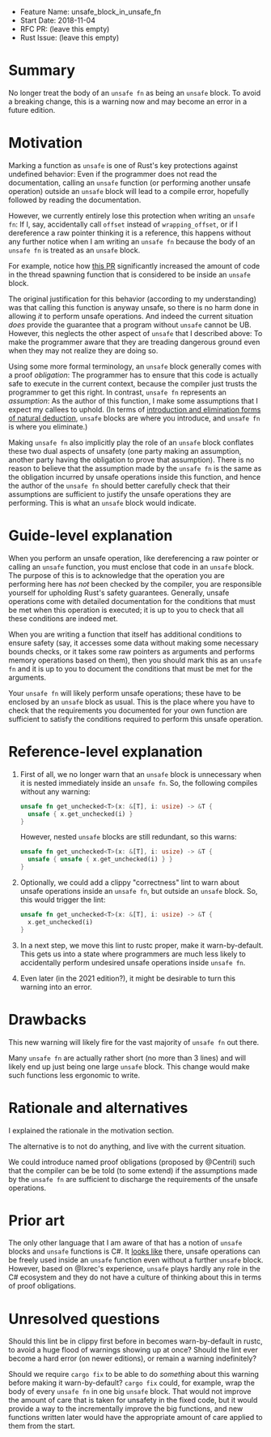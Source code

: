 - Feature Name: unsafe_block_in_unsafe_fn
- Start Date: 2018-11-04
- RFC PR: (leave this empty)
- Rust Issue: (leave this empty)

# Summary
[summary]: #summary

No longer treat the body of an `unsafe fn` as being an `unsafe` block.  To avoid
a breaking change, this is a warning now and may become an error in a future
edition.

# Motivation
[motivation]: #motivation

Marking a function as `unsafe` is one of Rust's key protections against
undefined behavior: Even if the programmer does not read the documentation,
calling an `unsafe` function (or performing another unsafe operation) outside an
`unsafe` block will lead to a compile error, hopefully followed by reading the
documentation.

However, we currently entirely lose this protection when writing an `unsafe fn`:
If I, say, accidentally call `offset` instead of `wrapping_offset`, or if I
dereference a raw pointer thinking it is a reference, this happens without any
further notice when I am writing an `unsafe fn` because the body of an `unsafe
fn` is treated as an `unsafe` block.

For example, notice how
[this PR](https://github.com/rust-lang/rust/pull/55043/files) significantly
increased the amount of code in the thread spawning function that is considered
to be inside an `unsafe` block.

The original justification for this behavior (according to my understanding) was
that calling this function is anyway unsafe, so there is no harm done in
allowing *it* to perform unsafe operations.  And indeed the current situation
*does* provide the guarantee that a program without `unsafe` cannot be UB.
However, this neglects the other aspect of `unsafe` that I described above: To
make the programmer aware that they are treading dangerous ground even when they
may not realize they are doing so.

Using some more formal terminology, an `unsafe` block generally comes with a
proof *obligation*: The programmer has to ensure that this code is actually safe
to execute in the current context, because the compiler just trusts the
programmer to get this right.  In contrast, `unsafe fn` represents an
*assumption*: As the author of this function, I make some assumptions that I
expect my callees to uphold.  (In terms of
[introduction and elimination forms of natural deduction](https://en.wikipedia.org/wiki/Natural_deduction#Introduction_and_elimination),
`unsafe` blocks are where you introduce, and `unsafe fn` is where you
eliminate.)

Making `unsafe fn` also implicitly play the role of an `unsafe` block conflates
these two dual aspects of unsafety (one party making an assumption, another
party having the obligation to prove that assumption).  There is no reason to
believe that the assumption made by the `unsafe fn` is the same as the
obligation incurred by unsafe operations inside this function, and hence the
author of the `unsafe fn` should better carefully check that their assumptions
are sufficient to justify the unsafe operations they are performing.  This is
what an `unsafe` block would indicate.

# Guide-level explanation
[guide-level-explanation]: #guide-level-explanation

When you perform an unsafe operation, like dereferencing a raw pointer or
calling an `unsafe` function, you must enclose that code in an `unsafe` block.
The purpose of this is to acknowledge that the operation you are performing here
has *not* been checked by the compiler, you are responsible yourself for
upholding Rust's safety guarantees.  Generally, unsafe operations come with
detailed documentation for the conditions that must be met when this operation
is executed; it is up to you to check that all these conditions are indeed met.

When you are writing a function that itself has additional conditions to ensure
safety (say, it accesses some data without making some necessary bounds checks,
or it takes some raw pointers as arguments and performs memory operations based
on them), then you should mark this as an `unsafe fn` and it is up to you to
document the conditions that must be met for the arguments.

Your `unsafe fn` will likely perform unsafe operations; these have to be
enclosed by an `unsafe` block as usual.  This is the place where you have to
check that the requirements you documented for your own function are sufficient
to satisfy the conditions required to perform this unsafe operation.

# Reference-level explanation
[reference-level-explanation]: #reference-level-explanation

1.  First of all, we no longer warn that an `unsafe` block is unnecessary when it is
    nested immediately inside an `unsafe fn`.  So, the following compiles without
    any warning:

    ```rust
    unsafe fn get_unchecked<T>(x: &[T], i: usize) -> &T {
      unsafe { x.get_unchecked(i) }
    }
    ```

    However, nested `unsafe` blocks are still redundant, so this warns:

    ```rust
    unsafe fn get_unchecked<T>(x: &[T], i: usize) -> &T {
      unsafe { unsafe { x.get_unchecked(i) } }
    }
    ```

2.  Optionally, we could add a clippy "correctness" lint to warn about unsafe
    operations inside an `unsafe fn`, but outside an `unsafe` block.  So, this
    would trigger the lint:

    ```rust
    unsafe fn get_unchecked<T>(x: &[T], i: usize) -> &T {
      x.get_unchecked(i)
    }
    ```

3.  In a next step, we move this lint to rustc proper, make it warn-by-default.
    This gets us into a state where programmers are much less likely to
    accidentally perform undesired unsafe operations inside `unsafe fn`.

4.  Even later (in the 2021 edition?), it might be desirable to turn this
    warning into an error.

# Drawbacks
[drawbacks]: #drawbacks

This new warning will likely fire for the vast majority of `unsafe fn` out there.

Many `unsafe fn` are actually rather short (no more than 3 lines) and will
likely end up just being one large `unsafe` block.  This change would make such
functions less ergonomic to write.

# Rationale and alternatives
[rationale-and-alternatives]: #rationale-and-alternatives

I explained the rationale in the motivation section.

The alternative is to not do anything, and live with the current situation.

We could introduce named proof obligations (proposed by @Centril) such that the
compiler can be be told (to some extend) if the assumptions made by the `unsafe
fn` are sufficient to discharge the requirements of the unsafe operations.

# Prior art
[prior-art]: #prior-art

The only other language that I am aware of that has a notion of `unsafe` blocks
and `unsafe` functions is C#.  It
[looks like](https://docs.microsoft.com/en-us/dotnet/csharp/language-reference/keywords/unsafe)
there, unsafe operations can be freely used inside an `unsafe` function even
without a further `unsafe` block.  However, based on @Ixrec's experience,
`unsafe` plays hardly any role in the C# ecosystem and they do not have a
culture of thinking about this in terms of proof obligations.

# Unresolved questions
[unresolved-questions]: #unresolved-questions

Should this lint be in clippy first before in becomes warn-by-default in rustc,
to avoid a huge flood of warnings showing up at once?  Should the lint ever
become a hard error (on newer editions), or remain a warning indefinitely?

Should we require `cargo fix` to be able to do *something* about this warning
before making it warn-by-default?  `cargo fix` could, for example, wrap the body
of every `unsafe fn` in one big `unsafe` block.  That would not improve the
amount of care that is taken for unsafety in the fixed code, but it would
provide a way to the incrementally improve the big functions, and new functions
written later would have the appropriate amount of care applied to them from the
start.
